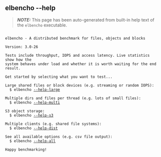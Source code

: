 ## elbencho --help

> **_NOTE:_**  This page has been auto-generated from built-in help text  of the `elbencho` executable.

<pre><code>
elbencho - A distributed benchmark for files, objects and blocks

Version: 3.0-26

Tests include throughput, IOPS and access latency. Live statistics show how the
system behaves under load and whether it is worth waiting for the end result.

Get started by selecting what you want to test...

Large shared files or block devices (e.g. streaming or random IOPS):
  $ elbencho <a href="help-large.md">--help-large</a>

Multiple dirs and files per thread (e.g. lots of small files):
  $ elbencho <a href="help-multi.md">--help-multi</a>

S3 object storage:
  $ elbencho <a href="help-s3.md">--help-s3</a>

Multiple clients (e.g. shared file systems):
  $ elbencho <a href="help-dist.md">--help-dist</a>

See all available options (e.g. csv file output):
  $ elbencho <a href="help-all.md">--help-all</a>

Happy benchmarking!
</code></pre>
